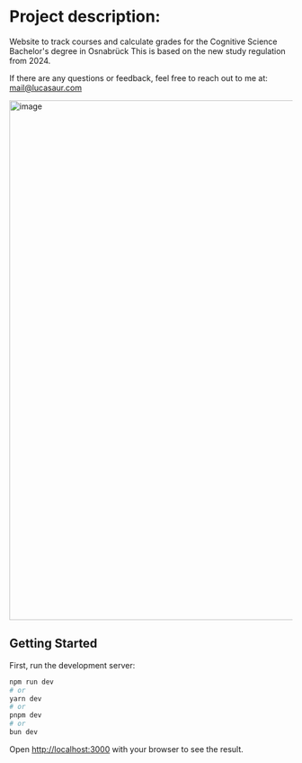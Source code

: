 # Project description:

Website to track courses and calculate grades for the Cognitive Science Bachelor's degree in Osnabrück
This is based on the new study regulation from 2024.

If there are any questions or feedback, feel free to reach out to me at: mail@lucasaur.com

<img width="1881" height="923" alt="image" src="https://github.com/user-attachments/assets/d39ff8f1-7439-4b5e-9a38-981f9b7036ee" />


## Getting Started

First, run the development server:

```bash
npm run dev
# or
yarn dev
# or
pnpm dev
# or
bun dev
```

Open [http://localhost:3000](http://localhost:3000) with your browser to see the result.
